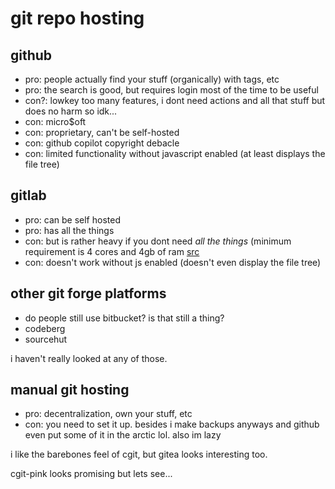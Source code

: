 # git repo hosting

## github
* pro: people actually find your stuff (organically) with tags, etc
* pro: the search is good, but requires login most of the time to be useful
* con?: lowkey too many features, i dont need actions and all that stuff but does no harm so idk...
* con: micro$oft
* con: proprietary, can't be self-hosted
* con: github copilot copyright debacle
* con: limited functionality without javascript enabled (at least displays the file tree)

## gitlab
* pro: can be self hosted
* pro: has all the things
* con: but is rather heavy if you dont need _all the things_ (minimum requirement is 4 cores and 4gb of ram [src](https://docs.gitlab.com/ee/install/requirements.html)
* con: doesn't work without js enabled (doesn't even display the file tree)

## other git forge platforms
* do people still use bitbucket? is that still a thing?
* codeberg
* sourcehut

i haven't really looked at any of those.

## manual git hosting
* pro: decentralization, own your stuff, etc
* con: you need to set it up. besides i make backups anyways and github even put some of it in the arctic lol. also im lazy

i like the barebones feel of cgit, but gitea looks interesting too.


cgit-pink looks promising but lets see...

